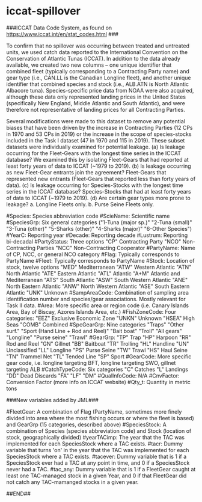 # iccat-spillover

###ICCAT Data Code System, as found on https://www.iccat.int/en/stat_codes.html ###

To confirm that no spillover was occurring between treated and untreated units, we used catch data reported to the International Convention on the Conservation of Atlantic Tunas (ICCAT). In addition to the data already available, we created two new columns – one unique identifier that combined fleet (typically corresponding to a Contracting Party name) and gear type (i.e., CAN.LL is the Canadian Longline fleet), and another unique identifier that combined species and stock (i.e., ALB.ATN is North Atlantic Albacore tuna). Species-specific price data from NOAA were also acquired, although these data only represented landing prices in the United States (specifically New England, Middle Atlantic and South Atlantic), and were therefore not representative of landing prices for all Contracting Parties.

Several modifications were made to this dataset to remove any potential biases that have been driven by the increase in Contracting Parties (12 CPs in 1970 and 53 CPs in 2019) or the increase in the scope of species-stocks included in the Task I dataset (47 in 1970 and 115 in 2019). These subset datasets were individually examined for potential leakage.
(a)	Is leakage occurring for the Fleet-Gears with the longest time series in the ICCAT database? We examined this by isolating Fleet-Gears that had reported at least forty years of data to ICCAT (~1979 to 2019).
(b)	Is leakage occurring as new Fleet-Gear entrants join the agreement? Fleet-Gears that represented new entrants (Fleet-Gears that reported less than forty years of data).
(c)	Is leakage occurring for Species-Stocks with the longest time series in the ICCAT database? Species-Stocks that had at least forty years of data to ICCAT (~1979 to 2019).
(d)	Are certain gear types more prone to leakage? 
a.	Longline Fleets only.
b.	Purse Seine Fleets only.

#Species: Species abbreviation code
#ScieName: Scientific name
#SpeciesGrp: Six general categories ("1-Tuna (major sp.)" "2-Tuna (small)" "3-Tuna (other)" "5-Sharks (other)" "4-Sharks (major)"  "6-Other Species")
#YearC: Reporting year
#Decade: Reporting decade
#Lustrum: Reporting bi-decadal
#PartyStatus: Three options "CP" Contracting Party  "NCO" Non-Contracting Parties "NCC" Non-Contracting Cooperator
#PartyName: Name of CP, NCC, or general NCO category
#Flag: Typically corresponds to PartyName
#Fleet: Typically corresponds to PartyName
#Stock: Location of stock, twelve options "MED" Mediterranean "ATW" Western Atlantic "ATN" North Atlantic "ATE" Eastern Atlantic "ATL" Atlantic "A+M" Atlantic and Mediterranean "ATS" South Atlantic "ASW" South Western Atlantic "ANE" North Eastern Atlantic "ANW" North Western Atlantic "ASE" South Eastern Atlantic "UNK" Unknown
#SampAreaCode: Combination of sampling area identification number and species/gear associations. Mostly relevant for Task II data.
#Area: More specific area or region code (i.e. Canary Islands Area, Bay of Biscay, Azores Islands Area, etc.)
#FishZoneCode: Four categories: "EEZ" Exclusive Economic Zone  "UNKN" Unknown "HSEA" High Seas "COMB" Combined
#SpcGearGrp: Nine categories "Traps" "Other surf." "Sport (Hand Line + Rod and Reel)" "Bait boat" "Troll" "All gears" "Longline" "Purse seine" "Trawl" 
#GearGrp: "TP" Trap "HP" Harpoon "RR" Rod and Reel "GN" Gillnet "BB" Baitboat "TR" Trolling "HL" Handline "UN" Unclassified "LL" Longline "PS" Purse Seine "TW" Trawl "HS" Haul Seine "TN" Trammel Net "TL" Tended Line "SP" Sport
#GearCode: More specific gear code, i.e. longline targeting BFT, longline targeting SWO, gillnet targeting ALB
#CatchTypeCode: Six categories "C" Catches "L" Landings  "DD" Dead Discards "FA"  "LF" "DM"
#QualInfoCode: N/A
#CnvFactor: Conversion Factor (more info on ICCAT website)
#Qty_t: Quantity in metric tons

###New variables added by JML###

#FleetGear: A combination of Flag (PartyName, sometimes more finely divided into area where the most fishing occurs or where the fleet is based) and GearGrp (15 categories, described above)
#SpeciesStock: A combination of Species (species abbreviation code) and Stock (location of stock, geographically divided)
#yearTACimp: The year that the TAC was implemented for each SpeciesStock where a TAC exists.
#tacr: Dummy variable that turns 'on' in the year that the TAC was implemented for each SpeciesStock where a TAC exists.
#tacever: Dummy variable that is 1 if a SpeciesStock ever had a TAC at any point in time, and 0 if a SpeciesStock never had a TAC.
#tac_any: Dummy variable that is 1 if a FleetGear caught at least one TAC-managed stock in a given Year, and 0 if that FleetGear did not catch any TAC-mamanged stocks in a given year.

##END##
